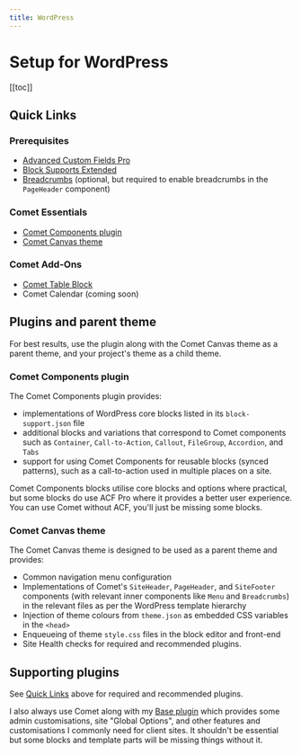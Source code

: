 ```yaml
---
title: WordPress
---
```


# Setup for WordPress

[[toc]]

## Quick Links

### Prerequisites

- [Advanced Custom Fields Pro](https://www.advancedcustomfields.com/pro/)
- [Block Supports Extended](https://github.com/humanmade/block-supports-extended)
- [Breadcrumbs](https://github.com/doubleedesign/doublee-breadcrumbs) (optional, but required to enable breadcrumbs in
  the
  `PageHeader` component)

### Comet Essentials

- [Comet Components plugin](https://github.com/doubleedesign/comet-components/tree/master/packages/comet-plugin)
- [Comet Canvas theme](https://github.com/doubleedesign/comet-components/tree/master/packages/comet-canvas)

### Comet Add-Ons

- [Comet Table Block](https://github.com/doubleedesign/comet-table-block)
- Comet Calendar (coming soon)

## Plugins and parent theme

For best results, use the plugin along with the Comet Canvas theme as a parent theme, and your project's theme as a child theme.

### Comet Components plugin

The Comet Components plugin provides:

- implementations of WordPress core blocks listed in its `block-support.json` file
- additional blocks and variations that correspond to Comet components such as `Container`, `Call-to-Action`, `Callout`,
  `FileGroup`, `Accordion`, and `Tabs`
- support for using Comet Components for reusable blocks (synced patterns), such as a call-to-action used in multiple
  places on a site.

Comet Components blocks utilise core blocks and options where practical, but some blocks do use ACF Pro where it
provides a better user experience. You can use Comet without ACF, you'll just be missing some blocks.

### Comet Canvas theme

The Comet Canvas theme is designed to be used as a parent theme and provides:

- Common navigation menu configuration
- Implementations of Comet's `SiteHeader`, `PageHeader`, and `SiteFooter` components (with relevant inner components
  like `Menu` and `Breadcrumbs`) in the relevant files as per the WordPress template hierarchy
- Injection of theme colours from `theme.json` as embedded CSS variables in the `<head>`
- Enqueueing of theme `style.css` files in the block editor and front-end
- Site Health checks for required and recommended plugins.

## Supporting plugins

See [Quick Links](#quick-links) above for required and recommended plugins.

I also always use Comet along with my [Base plugin](https://github.com/doubleedesign/doublee-base-plugin) which provides
some admin customisations, site "Global Options", and other features and customisations I commonly need for client
sites. It shouldn't be essential but some blocks and template parts will be missing things without it.

